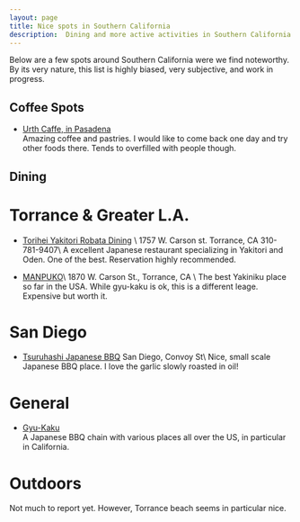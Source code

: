 ```yaml
---
layout: page
title: Nice spots in Southern California
description:  Dining and more active activities in Southern California
---
```

Below are a few spots around Southern California were we find noteworthy.
 By its very nature, this list is highly biased, very subjective, and work in progress.



Coffee Spots
----

* [Urth Caffe, in Pasadena](https://urthcaffe.com/caffe/locations/urth-pasadena)  
  Amazing coffee and pastries. I would like to come back one day and try other foods there. Tends to overfilled with people though.




Dining
----

Torrance & Greater L.A.
====

* [Torihei Yakitori Robata Dining](http://torihei-usa.com/torihei.html) \\
  1757 W. Carson st. Torrance, CA  310-781-9407\\
  A excellent Japanese restaurant specializing in Yakitori and Oden. One of the best. Reservation highly recommended. 


* [MANPUKO](http://www.manpukuus.com/torrance/)\\
  1870 W. Carson St., Torrance, CA \\
  The best Yakiniku place so far in the USA. While gyu-kaku is ok, this is a different leage. Expensive but worth it. 



San Diego
=====

* [Tsuruhashi Japanese BBQ](http://places.singleplatform.com/tsuruhashi/menu) San Diego, Convoy St\\
  Nice, small scale Japanese BBQ place. I love the garlic slowly roasted in oil!


General
=====
* [Gyu-Kaku](http://www.gyu-kaku.com/)  
  A Japanese BBQ chain with various places all over the US, in particular in California.  

Outdoors
====

Not much to report yet. However, Torrance beach seems in particular nice. 
